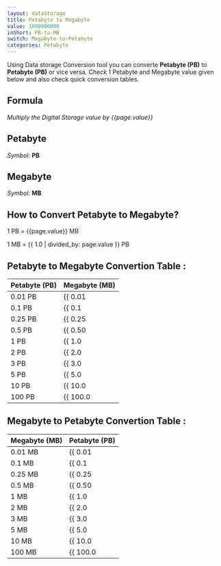 ```yaml
---
layout: dataStorage
title: Petabyte to Megabyte
value: 1000000000
inShort: PB-to-MB
switch: Megabyte-to-Petabyte
categories: Petabyte
---
```


Using Data storage Conversion tool you can converte **Petabyte (PB)** to **Petabyte (PB)** or vice versa. Check 1 Petabyte and Megabyte value given below and also check quick conversion tables.

## Formula
*Multiply the Digital Storage value by {{page.value}}*

## Petabyte
*Symbol:* **PB**

## Megabyte
*Symbol:* **MB**

## How to Convert Petabyte to Megabyte?

1 PB = {{page.value}} MB

1 MB = {{ 1.0 | divided_by: page.value }} PB


## Petabyte to Megabyte Convertion Table :

| Petabyte (PB) | Megabyte (MB) |
| ---- | ---- |
| 0.01 PB | {{ 0.01 | times: page.value }} MB |
| 0.1 PB | {{ 0.1 | times: page.value }} MB |
| 0.25 PB | {{ 0.25 | times: page.value }} MB |
| 0.5 PB | {{ 0.50 | times: page.value }} MB |
| 1 PB | {{ 1.0 | times: page.value }} MB |
| 2 PB | {{ 2.0 | times: page.value }} MB |
| 3 PB | {{ 3.0 | times: page.value }} MB |
| 5 PB | {{ 5.0 | times: page.value }} MB |
| 10 PB | {{ 10.0 | times: page.value }} MB |
| 100 PB | {{ 100.0 | times: page.value }} MB |

## Megabyte to Petabyte Convertion Table :

| Megabyte (MB) | Petabyte (PB) |
| ---- | ---- |
| 0.01 MB | {{ 0.01 | divided_by: page.value }} PB |
| 0.1 MB | {{ 0.1 | divided_by: page.value }} PB |
| 0.25 MB | {{ 0.25 | divided_by: page.value }} PB |
| 0.5 MB | {{ 0.50 | divided_by: page.value }} PB |
| 1 MB | {{ 1.0 | divided_by: page.value }} PB |
| 2 MB | {{ 2.0 | divided_by: page.value }} PB |
| 3 MB | {{ 3.0 | divided_by: page.value }} PB |
| 5 MB | {{ 5.0 | divided_by: page.value }} PB |
| 10 MB | {{ 10.0 | divided_by: page.value }} PB |
| 100 MB | {{ 100.0 | divided_by: page.value }} PB |


<script>
document.getElementById('selectInput')[20].selected = true
document.getElementById('selectOutput')[8].selected = true
</script>
